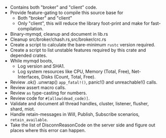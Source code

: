 * Contains both "broker" and "client" code.
* Provide feature-gating to compile this source base for
  * Both "broker" and "client"
  * Only "client", this will reduce the library foot-print and make for fast-compilation.
* Binary-mymqd, cleanup and document in lib.rs
* Cleanup src/broker/chash.rs,src/broker/crc.rs
* Create a script to calculate the bare-minimum `rustc` version required.
* Create a script to list unstable features required by this crate and depended crates.
* While mymqd boots,
  * Log version and SHA1.
  * Log system resources like CPU, Memory (Total, Free), Net-Interfaces,
    Disks (Count, Total, Free).
* Review .ok() .unwrap() `app_fatal!()`, panic!() and unreachable!() calls.
* Review assert macro calls.
* Review `as` type-casting for numbers.
* Review code for `#[allow(dead_code)]`.
* Validate and document all thread handles, cluster, listener, flusher, shard, miot.
* Handle retain-messages in Will, Publish, Subscribe scenarios, `retain_available`.
* Take the list of DisconnReasonCode on the server side and figure out places where
  this error can happen.
